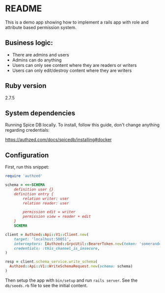# README

This is a demo app showing how to implement a rails app with role and attribute based permission system.

## Business logic:
* There are admins and users
* Admins can do anything
* Users can only see content where they are readers or writers
* Users can only edit/destroy content where they are writers

## Ruby version

2.7.5

## System dependencies

Running Spice DB locally. To install, follow this guide, don't change anything regarding credentials:

https://authzed.com/docs/spicedb/installing#docker

## Configuration

First, run this snippet:

```ruby
require 'authzed'

schema = <<~SCHEMA
    definition user {}
    definition entry {
        relation writer: user
        relation reader: user

        permission edit = writer
        permission view = reader + edit
    }
    SCHEMA

client = Authzed::Api::V1::Client.new(
    target: 'localhost:50051',
    interceptors: [Authzed::GrpcUtil::BearerToken.new(token: 'somerandomkeyhere')],
    credentials: :this_channel_is_insecure,
)

resp = client.schema_service.write_schema(
  Authzed::Api::V1::WriteSchemaRequest.new(schema: schema)
)
```

Then setup the app with `bin/setup` and run `rails server`. See the `db/seeds.rb` file to see the initial content.
